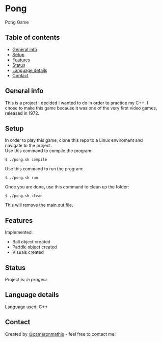 # Pong
Pong Game

## Table of contents
* [General info](#general-info)
* [Setup](#setup)
* [Features](#features)
* [Status](#status)
* [Language details](#Language-details)
* [Contact](#contact)

## General info
This is a project I decided I wanted to do in order to practice my C++. I chose to make this game because it was one of the very first video games, released in 1972.

## Setup
In order to play this game, clone this repo to a Linux enviroment and navigate to the project. </br>
Use this command to compile the program:
	
	$ ./pong.sh compile

Use this command to run the program: 

	$ ./pong.sh run
  
Once you are done, use this command to clean up the folder:
	
	$ ./pong.sh clean

This will remove the main.out file.

## Features
Implemented:
* Ball object created
* Paddle object created
* Visuals created

## Status
Project is: _in progess_

## Language details
Language used: C++

## Contact
Created by [@cameronmathis](https://github.com/cameronmathis/) - feel free to contact me!
